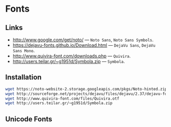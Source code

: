 # Fonts


## Links

* <http://www.google.com/get/noto/> — `Noto Sans`, `Noto Sans Symbols`.
* <https://dejavu-fonts.github.io/Download.html> — `DejaVu Sans`, `DejaVu Sans Mono`.
* <http://www.quivira-font.com/downloads.php> — `Quivira`.
* <http://users.teilar.gr/~g1951d/Symbola.zip> — `Symbola`.

## Installation

``` sh
wget https://noto-website-2.storage.googleapis.com/pkgs/Noto-hinted.zip
wget http://sourceforge.net/projects/dejavu/files/dejavu/2.37/dejavu-fonts-ttf-2.37.tar.bz2
wget http://www.quivira-font.com/files/Quivira.otf
wget http://users.teilar.gr/~g1951d/Symbola.zip
```

## Unicode Fonts



## 